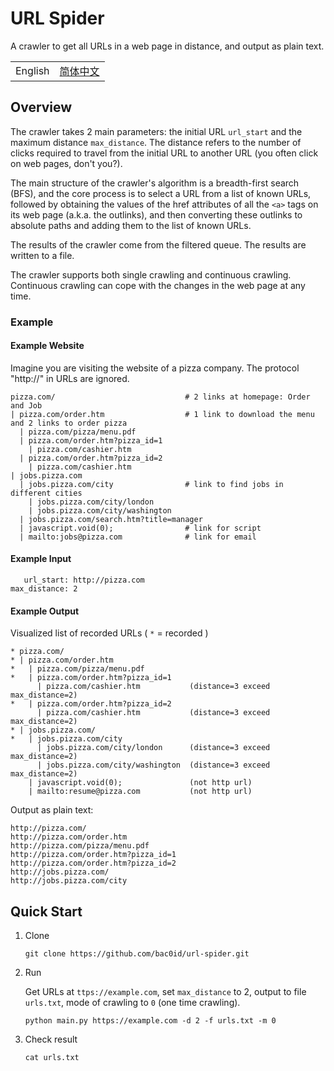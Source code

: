 # URL Spider

A crawler to get all URLs in a web page in distance, and output as plain text.

| | |
|-|-|
| English | [简体中文](README-zh_cn.md) |

## Overview

The crawler takes 2 main parameters: the initial URL `url_start` and the maximum distance `max_distance`. The distance refers to the number of clicks required to travel from the initial URL to another URL (you often click on web pages, don't you?).

The main structure of the crawler's algorithm is a breadth-first search (BFS), and the core process is to select a URL from a list of known URLs, followed by obtaining the values of the href attributes of all the `<a>` tags on its web page (a.k.a. the outlinks), and then converting these outlinks to absolute paths and adding them to the list of known URLs.

The results of the crawler come from the filtered queue. The results are written to a file.

The crawler supports both single crawling and continuous crawling. Continuous crawling can cope with the changes in the web page at any time.

### Example

#### Example Website

Imagine you are visiting the website of a pizza company. The protocol "http://" in URLs are ignored. 

```
pizza.com/                             # 2 links at homepage: Order and Job
| pizza.com/order.htm                  # 1 link to download the menu and 2 links to order pizza
  | pizza.com/pizza/menu.pdf
  | pizza.com/order.htm?pizza_id=1
    | pizza.com/cashier.htm
  | pizza.com/order.htm?pizza_id=2
    | pizza.com/cashier.htm
| jobs.pizza.com
  | jobs.pizza.com/city                # link to find jobs in different cities
    | jobs.pizza.com/city/london
    | jobs.pizza.com/city/washington
  | jobs.pizza.com/search.htm?title=manager
  | javascript.void(0);                # link for script
  | mailto:jobs@pizza.com              # link for email
```

#### Example Input

```
   url_start: http://pizza.com
max_distance: 2
```

#### Example Output

Visualized list of recorded URLs ( `*` = recorded )

```
* pizza.com/
* | pizza.com/order.htm
*   | pizza.com/pizza/menu.pdf
*   | pizza.com/order.htm?pizza_id=1
      | pizza.com/cashier.htm           (distance=3 exceed max_distance=2)
*   | pizza.com/order.htm?pizza_id=2
      | pizza.com/cashier.htm           (distance=3 exceed max_distance=2)
* | jobs.pizza.com/
*   | jobs.pizza.com/city
      | jobs.pizza.com/city/london      (distance=3 exceed max_distance=2)
      | jobs.pizza.com/city/washington  (distance=3 exceed max_distance=2)
    | javascript.void(0);               (not http url)
    | mailto:resume@pizza.com           (not http url)
```

Output as plain text:

```
http://pizza.com/
http://pizza.com/order.htm
http://pizza.com/pizza/menu.pdf
http://pizza.com/order.htm?pizza_id=1
http://pizza.com/order.htm?pizza_id=2
http://jobs.pizza.com/
http://jobs.pizza.com/city
```


## Quick Start

1.  Clone
    
    ```
    git clone https://github.com/bac0id/url-spider.git
    ```

2.  Run

    Get URLs at `ttps://example.com`, set `max_distance` to 2, output to file `urls.txt`, mode of crawling to `0` (one time crawling).
    
    ```
    python main.py https://example.com -d 2 -f urls.txt -m 0
    ```

3.  Check result

    ```
    cat urls.txt
    ```
